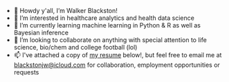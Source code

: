 - 👋 Howdy y'all, I’m Walker Blackston!
- 👀 I’m interested in healthcare analytics and health data science
- 🌱 I’m currently learning machine learning in Python & R as well as Bayesian inference
- 💞️ I’m looking to collaborate on anything with special attention to life science, bio/chem and college football (lol)
- 📫 I've attached a copy of [my resume](https://github.com/jwblackston/jwblackston/files/9889498/blackston_resume_10.21.22.docx) below!, but feel free to email me at blackstonjw@icloud.com for collaboration, employment opportunities or requests


<!---
jwblackston/jwblackston is a ✨ special ✨ repository because its `README.md` (this file) appears on your GitHub profile.
You can click the Preview link to take a look at your changes.
--->
